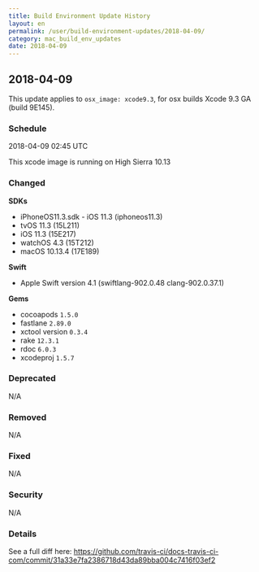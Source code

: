 ```yaml
---
title: Build Environment Update History
layout: en
permalink: /user/build-environment-updates/2018-04-09/
category: mac_build_env_updates
date: 2018-04-09
---
```


## 2018-04-09

This update applies to `osx_image: xcode9.3`, for osx builds
Xcode 9.3 GA (build 9E145).

### Schedule

2018-04-09 02:45 UTC

This xcode image is running on High Sierra 10.13

### Changed

**SDKs**

- iPhoneOS11.3.sdk - iOS 11.3 (iphoneos11.3)
- tvOS 11.3 (15L211)
- iOS 11.3 (15E217)
- watchOS 4.3 (15T212)
- macOS 10.13.4 (17E189)

**Swift**

- Apple Swift version 4.1 (swiftlang-902.0.48 clang-902.0.37.1)

**Gems**

- cocoapods `1.5.0`
- fastlane `2.89.0`
- xctool version `0.3.4`
- rake `12.3.1`
- rdoc `6.0.3`
- xcodeproj `1.5.7`

### Deprecated

N/A

### Removed

N/A

### Fixed

N/A

### Security

N/A

### Details

See a full diff here: <https://github.com/travis-ci/docs-travis-ci-com/commit/31a33e7fa2386718d43da89bba004c7416f03ef2>
